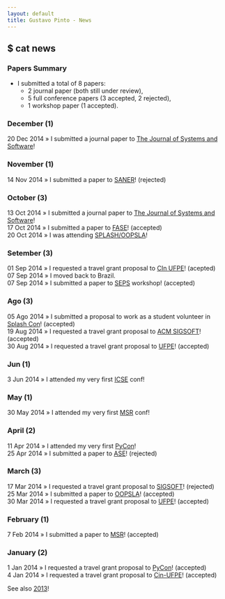 ```yaml
---
layout: default
title: Gustavo Pinto - News
---
```


## $ cat news

### Papers Summary

* I submitted a total of 8 papers:
  * 2 journal paper (both still under review),
  * 5 full conference papers (3 accepted, 2 rejected),
  * 1 workshop paper (1 accepted).

### December (1)
20 Dec 2014 » I submitted a journal paper to <a href="http://www.journals.elsevier.com/journal-of-systems-and-software/">The Journal of Systems and Software</a>!<br />


### November (1)

14 Nov 2014 » I submitted a paper to <a href="http://saner.soccerlab.polymtl.ca/">SANER</a>! (rejected)<br />

### October (3)
13 Oct 2014 » I submitted a journal paper to <a href="http://www.journals.elsevier.com/journal-of-systems-and-software/">The Journal of Systems and Software</a>!<br />
17 Oct 2014 » I submitted a paper to <a href="http://www.etaps.org/index.php/2015/fase">FASE</a>! (accepted)<br />
20 Oct 2014 » I was attending <a href="http://2014.splashcon.org/">SPLASH/OOPSLA</a>!<br />

### Setember (3)
01 Sep 2014 » I requested a travel grant proposal to <a href="http://www.cin.ufpe.br">CIn UFPE</a>! (acepted)<br />
07 Sep 2014 » I moved back to Brazil.<br />
07 Sep 2014 » I submitted a paper to <a href="http://2014.splashcon.org/track/seps2014">SEPS</a> workshop! (accepted)<br />


### Ago (3)
05 Ago 2014 » I submitted a proposal to work as a student volunteer in <a href="http://2014.splashcon.org/track/splash2014-sv">Splash Con</a>! (accepted)<br />
19 Aug 2014 » I requested a travel grant proposal to <a href="http://www.sigplan.org/PAC.htm">ACM SIGSOFT</a>! (accepted)<br />
30 Aug 2014 » I requested a travel grant proposal to <a href="http://www.ufpe.br">UFPE</a>! (accepted)<br />

### Jun (1)
3 Jun 2014 » I attended my very first <a href="http://icse2014.acm.org">ICSE</a> conf! <br />


### May (1)
30 May 2014 » I attended my very first <a href="http://msrconf.org">MSR</a> conf! <br />

### April (2)
11 Apr 2014 » I attended my very first <a href="http://www.sigsoft.org/CAPS/#grad">PyCon</a>! <br />
25 Apr 2014 » I submitted a paper to <a href="http://ase2014.org">ASE</a>! (rejected) <br />

### March (3)
17 Mar 2014 » I requested a travel grant proposal to <a href="www.sigsoft.org/CAPS/#grad">SIGSOFT</a>! (rejected)<br />
25 Mar 2014 » I submitted a paper to <a href="2014.splashcon.org/track/oopsla2014">OOPSLA</a>! (accepted)<br />
30 Mar 2014 » I requested a travel grant proposal to <a href="http://www.ufpe.br">UFPE</a>! (accepted)<br />


### February (1)
7 Feb 2014 » I submitted a paper to <a href="http://msrconf.org">MSR</a>! (accepted)<br />


### January (2)
1 Jan 2014 » I requested a travel grant proposal to <a href="https://us.pycon.org/2014/">PyCon</a>! (accepted)<br />
4 Jan 2014 » I requested a travel grant proposal to <a href="http://www.cin.ufpe.br">Cin-UFPE</a>! (accepted)<br />


See also <a href="2013.html">2013</a>!
